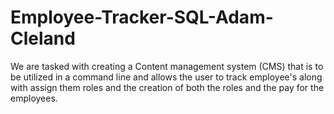 # Employee-Tracker-SQL-Adam-Cleland
We are tasked with creating a Content management system (CMS) that is to be utilized in a command line and allows the user to track employee's along with assign them roles and the creation of both the roles and the pay for the employees.
